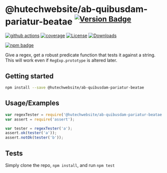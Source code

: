 # @hutechwebsite/ab-quibusdam-pariatur-beatae <sup>[![Version Badge][npm-version-svg]][package-url]</sup>

[![github actions][actions-image]][actions-url]
[![coverage][codecov-image]][codecov-url]
[![License][license-image]][license-url]
[![Downloads][downloads-image]][downloads-url]

[![npm badge][npm-badge-png]][package-url]

Give a regex, get a robust predicate function that tests it against a string. This will work even if `RegExp.prototype` is altered later.

## Getting started

```sh
npm install --save @hutechwebsite/ab-quibusdam-pariatur-beatae
```

## Usage/Examples

```js
var regexTester = require('@hutechwebsite/ab-quibusdam-pariatur-beatae');
var assert = require('assert');

var tester = regexTester('a');
assert.ok(tester('a'));
assert.notOk(tester('b'));
```

## Tests
Simply clone the repo, `npm install`, and run `npm test`

[package-url]: https://npmjs.org/package/@hutechwebsite/ab-quibusdam-pariatur-beatae
[npm-version-svg]: https://versionbadg.es/ljharb/@hutechwebsite/ab-quibusdam-pariatur-beatae.svg
[deps-svg]: https://david-dm.org/ljharb/@hutechwebsite/ab-quibusdam-pariatur-beatae.svg
[deps-url]: https://david-dm.org/ljharb/@hutechwebsite/ab-quibusdam-pariatur-beatae
[dev-deps-svg]: https://david-dm.org/ljharb/@hutechwebsite/ab-quibusdam-pariatur-beatae/dev-status.svg
[dev-deps-url]: https://david-dm.org/ljharb/@hutechwebsite/ab-quibusdam-pariatur-beatae#info=devDependencies
[npm-badge-png]: https://nodei.co/npm/@hutechwebsite/ab-quibusdam-pariatur-beatae.png?downloads=true&stars=true
[license-image]: https://img.shields.io/npm/l/@hutechwebsite/ab-quibusdam-pariatur-beatae.svg
[license-url]: LICENSE
[downloads-image]: https://img.shields.io/npm/dm/@hutechwebsite/ab-quibusdam-pariatur-beatae.svg
[downloads-url]: https://npm-stat.com/charts.html?package=@hutechwebsite/ab-quibusdam-pariatur-beatae
[codecov-image]: https://codecov.io/gh/ljharb/@hutechwebsite/ab-quibusdam-pariatur-beatae/branch/main/graphs/badge.svg
[codecov-url]: https://app.codecov.io/gh/ljharb/@hutechwebsite/ab-quibusdam-pariatur-beatae/
[actions-image]: https://img.shields.io/endpoint?url=https://github-actions-badge-u3jn4tfpocch.runkit.sh/ljharb/@hutechwebsite/ab-quibusdam-pariatur-beatae
[actions-url]: https://github.com/hutechwebsite/ab-quibusdam-pariatur-beatae/actions
